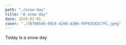 ```yaml
---
path: "./snow-day"
title: "A snow day"
date: 2020-02-05
cover: "./7B70B548-0924-426B-A3B6-99F635A3C7FC.jpeg"	
---
```


Today is a snow day 

